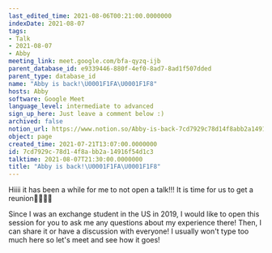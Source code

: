 ```yaml
---
last_edited_time: 2021-08-06T00:21:00.0000000
indexDate: 2021-08-07
tags:
- Talk
- 2021-08-07
- Abby
meeting_link: meet.google.com/bfa-qyzq-ijb
parent_database_id: e9339446-880f-4ef0-8ad7-8ad1f507dded
parent_type: database_id
name: "Abby is back!\U0001F1FA\U0001F1F8"
hosts: Abby
software: Google Meet
language_level: intermediate to advanced
sign_up_here: Just leave a comment below :)
archived: false
notion_url: https://www.notion.so/Abby-is-back-7cd7929c78d14f8abb2a14916f54d1c3
object: page
created_time: 2021-07-21T13:07:00.0000000
id: 7cd7929c-78d1-4f8a-bb2a-14916f54d1c3
talktime: 2021-08-07T21:30:00.0000000
title: "Abby is back!\U0001F1FA\U0001F1F8"
---
```


Hiiii it has been a while for me to not open a talk!!!
It is time for us to get a reunion🥰🥰👌🏻

Since I was an exchange student in the US in 2019, I would like to open this session for you to ask me any questions about my experience there! Then, I can share it or have a discussion with everyone! I usually won't type too much here so let's meet and see how it goes!







